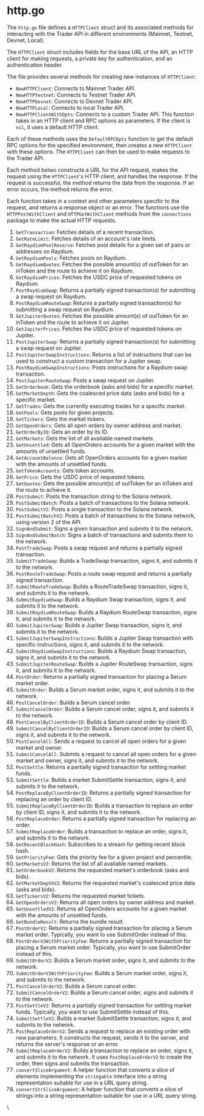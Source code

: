 # http.go

The `http.go` file defines a `HTTPClient` struct and its associated methods for interacting with the Trader API in different environments (Mainnet, Testnet, Devnet, Local).

The `HTTPClient` struct includes fields for the base URL of the API, an HTTP client for making requests, a private key for authentication, and an authentication header.

The file provides several methods for creating new instances of `HTTPClient`:

* `NewHTTPClient`: Connects to Mainnet Trader API.
* `NewHTTPTestnet`: Connects to Testnet Trader API.
* `NewHTTPDevnet`: Connects to Devnet Trader API.
* `NewHTTPLocal`: Connects to local Trader API.
* `NewHTTPClientWithOpts`: Connects to a custom Trader API. This function takes in an HTTP client and RPC options as parameters. If the client is `nil`, it uses a default HTTP client.

Each of these methods uses the `DefaultRPCOpts` function to get the default RPC options for the specified environment, then creates a new `HTTPClient` with these options. The `HTTPClient` can then be used to make requests to the Trader API.

Each method belwo constructs a URL for the API request, makes the request using the `HTTPClient`'s HTTP client, and handles the response. If the request is successful, the method returns the data from the response. If an error occurs, the method returns the error.

Each function takes in a context and other parameters specific to the request, and returns a response object or an error. The functions use the `HTTPPostWithClient` and `HTTPGetWithClient` methods from the `connections` package to make the actual HTTP requests.

1. `GetTransaction`: Fetches details of a recent transaction.
2. `GetRateLimit`: Fetches details of an account's rate limits.
3. `GetRaydiumPoolReserve`: Fetches pool details for a given set of pairs or addresses on Raydium.
4. `GetRaydiumPools`: Fetches pools on Raydium.
5. `GetRaydiumQuotes`: Fetches the possible amount(s) of outToken for an inToken and the route to achieve it on Raydium.
6. `GetRaydiumPrices`: Fetches the USDC price of requested tokens on Raydium.
7. `PostRaydiumSwap`: Returns a partially signed transaction(s) for submitting a swap request on Raydium.
8. `PostRaydiumRouteSwap`: Returns a partially signed transaction(s) for submitting a swap request on Raydium.
9. `GetJupiterQuotes`: Fetches the possible amount(s) of outToken for an inToken and the route to achieve it on Jupiter.
10. `GetJupiterPrices`: Fetches the USDC price of requested tokens on Jupiter.
11. `PostJupiterSwap`: Returns a partially signed transaction(s) for submitting a swap request on Jupiter.
12. `PostJupiterSwapInstructions`: Returns a list of instructions that can be used to construct a custom transaction for a Jupiter swap.
13. `PostRaydiumSwapInstructions`: Posts instructions for a Raydium swap transaction.
14. `PostJupiterRouteSwap`: Posts a swap request on Jupiter.
15. `GetOrderbook`: Gets the orderbook (asks and bids) for a specific market.
16. `GetMarketDepth`: Gets the coalesced price data (asks and bids) for a specific market.
17. `GetTrades`: Gets the currently executing trades for a specific market.
18. `GetPools`: Gets pools for given projects.
19. `GetTickers`: Gets the market tickers.
20. `GetOpenOrders`: Gets all open orders by owner address and market.
21. `GetOrderByID`: Gets an order by its ID.
22. `GetMarkets`: Gets the list of all available named markets.
23. `GetUnsettled`: Gets all OpenOrders accounts for a given market with the amounts of unsettled funds.
24. `GetAccountBalance`: Gets all OpenOrders accounts for a given market with the amounts of unsettled funds.
25. `GetTokenAccounts`: Gets token accounts.
26. `GetPrice`: Gets the USDC price of requested tokens.
27. `GetQuotes`: Gets the possible amount(s) of outToken for an inToken and the route to achieve it.
28. `PostSubmit`: Posts the transaction string to the Solana network.
29. `PostSubmitBatch`: Posts a batch of transactions to the Solana network.
30. `PostSubmitV2`: Posts a single transaction to the Solana network.
31. `PostSubmitBatchV2`: Posts a batch of transactions to the Solana network, using version 2 of the API.
32. `SignAndSubmit`: Signs a given transaction and submits it to the network.
33. `SignAndSubmitBatch`: Signs a batch of transactions and submits them to the network.
34. `PostTradeSwap`: Posts a swap request and returns a partially signed transaction.
35. `SubmitTradeSwap`: Builds a TradeSwap transaction, signs it, and submits it to the network.
36. `PostRouteTradeSwap`: Posts a route swap request and returns a partially signed transaction.
37. `SubmitRouteTradeSwap`: Builds a RouteTradeSwap transaction, signs it, and submits it to the network.
38. `SubmitRaydiumSwap`: Builds a Raydium Swap transaction, signs it, and submits it to the network.
39. `SubmitRaydiumRouteSwap`: Builds a Raydium RouteSwap transaction, signs it, and submits it to the network.
40. `SubmitJupiterSwap`: Builds a Jupiter Swap transaction, signs it, and submits it to the network.
41. `SubmitJupiterSwapInstructions`: Builds a Jupiter Swap transaction with specific instructions, signs it, and submits it to the network.
42. `SubmitRaydiumSwapInstructions`: Builds a Raydium Swap transaction, signs it, and submits it to the network.
43. `SubmitJupiterRouteSwap`: Builds a Jupiter RouteSwap transaction, signs it, and submits it to the network.
44. `PostOrder`: Returns a partially signed transaction for placing a Serum market order.
45. `SubmitOrder`: Builds a Serum market order, signs it, and submits it to the network.
46. `PostCancelOrder`: Builds a Serum cancel order.
47. `SubmitCancelOrder`: Builds a Serum cancel order, signs it, and submits it to the network.
48. `PostCancelByClientOrderID`: Builds a Serum cancel order by client ID.
49. `SubmitCancelByClientOrderID`: Builds a Serum cancel order by client ID, signs it, and submits it to the network.
50. `PostCancelAll`: Sends a request to cancel all open orders for a given market and owner.
51. `SubmitCancelAll`: Submits a request to cancel all open orders for a given market and owner, signs it, and submits it to the network.
52. `PostSettle`: Returns a partially signed transaction for settling market funds.
53. `SubmitSettle`: Builds a market SubmitSettle transaction, signs it, and submits it to the network.
54. `PostReplaceByClientOrderID`: Returns a partially signed transaction for replacing an order by client ID.
55. `SubmitReplaceByClientOrderID`: Builds a transaction to replace an order by client ID, signs it, and submits it to the network.
56. `PostReplaceOrder`: Returns a partially signed transaction for replacing an order.
57. `SubmitReplaceOrder`: Builds a transaction to replace an order, signs it, and submits it to the network.
58. `GetRecentBlockHash`: Subscribes to a stream for getting recent block hash.
59. `GetPriorityFee`: Gets the priority fee for a given project and percentile.
60. `GetMarketsV2`: Returns the list of all available named markets.
61. `GetOrderbookV2`: Returns the requested market's orderbook (asks and bids).
62. `GetMarketDepthV2`: Returns the requested market's coalesced price data (asks and bids).
63. `GetTickersV2`: Returns the requested market tickets.
64. `GetOpenOrdersV2`: Returns all open orders by owner address and market.
65. `GetUnsettledV2`: Returns all OpenOrders accounts for a given market with the amounts of unsettled funds.
66. `GetBundleResult`: Returns the bundle result.
67. `PostOrderV2`: Returns a partially signed transaction for placing a Serum market order. Typically, you want to use SubmitOrder instead of this.
68. `PostOrderV2WithPriorityFee`: Returns a partially signed transaction for placing a Serum market order. Typically, you want to use SubmitOrder instead of this.
69. `SubmitOrderV2`: Builds a Serum market order, signs it, and submits to the network.
70. `SubmitOrderV2WithPriorityFee`: Builds a Serum market order, signs it, and submits to the network.
71. `PostCancelOrderV2`: Builds a Serum cancel order.
72. `SubmitCancelOrderV2`: Builds a Serum cancel order, signs and submits it to the network.
73. `PostSettleV2`: Returns a partially signed transaction for settling market funds. Typically, you want to use SubmitSettle instead of this.
74. `SubmitSettleV2`: Builds a market SubmitSettle transaction, signs it, and submits to the network.
75. `PostReplaceOrderV2`: Sends a request to replace an existing order with new parameters. It constructs the request, sends it to the server, and returns the server's response or an error.
76. `SubmitReplaceOrderV2`: Builds a transaction to replace an order, signs it, and submits it to the network. It uses `PostReplaceOrderV2` to create the order, then signs and submits the transaction.
77. `convertSliceArgument`: A helper function that converts a slice of elements implementing the `stringable` interface into a string representation suitable for use in a URL query string.
78. `convertStrSliceArgument`: A helper function that converts a slice of strings into a string representation suitable for use in a URL query string.

\
